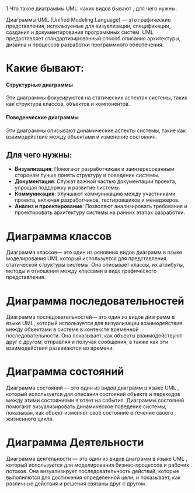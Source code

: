   
1.Что такое диаграммы UML: каких видов бывают , для чего нужны.  
  
Диаграммы UML (Unified Modeling Language) — это графические представления, используемые для визуализации, спецификации, создания и документирования программных систем. UML предоставляет стандартизированный способ описания архитектуры, дизайна и процессов разработки программного обеспечения.  
# Какие бывают:  
#### Структурные диаграммы  
Эти диаграммы фокусируются на статических аспектах системы, таких как структура классов, объектов и компонентов.  
#### Поведенческие диаграммы  
Эти диаграммы описывают динамические аспекты системы, такие как взаимодействие между объектами и изменение состояния.  
## Для чего нужны:  
  
- **Визуализация**: Помогают разработчикам и заинтересованным сторонам лучше понять структуру и поведение системы.  
- **Документация**: Служат важной частью документации проекта, упрощая поддержку и развитие системы.  
- **Коммуникация**: Улучшают коммуникацию между участниками проекта, включая разработчиков, тестировщиков и менеджеров.  
- **Анализ и проектирование**: Позволяют анализировать требования и проектировать архитектуру системы на ранних этапах разработки.  
  
# Диаграмма классов  
Диаграмма классов— это один из основных видов диаграмм в языке моделирования UML который используется для представления статической структуры системы. Она описывает классы, их атрибуты, методы и отношения между классами в виде графического представления.  
  
# Диаграмма последовательностей  
Диаграмма последовательностей— это один из видов диаграмм в языке UML, который используется для визуализации взаимодействия между объектами в системе в контексте временной последовательности. Она показывает, как объекты взаимодействуют друг с другом, отправляя и получая сообщения, а также как эти взаимодействия развиваются во времени.  
  
# Диаграмма состояний  
Диаграмма состояний — это один из видов диаграмм в языке UML , который используется для описания состояний объекта и переходов между этими состояниями в ответ на события. Диаграммы состояний помогают визуализировать динамическое поведение системы, показывая, как объект изменяет своё состояние в течение своего жизненного цикла.  
  
# Диаграмма Деятельности  
Диаграмма деятельности — это один из видов диаграмм в языке UML , который используется для моделирования бизнес-процессов и рабочих потоков. Она визуализирует последовательность действий, которые выполняются для достижения определенной цели, и показывает, как различные действия и решения связаны друг с другом.
